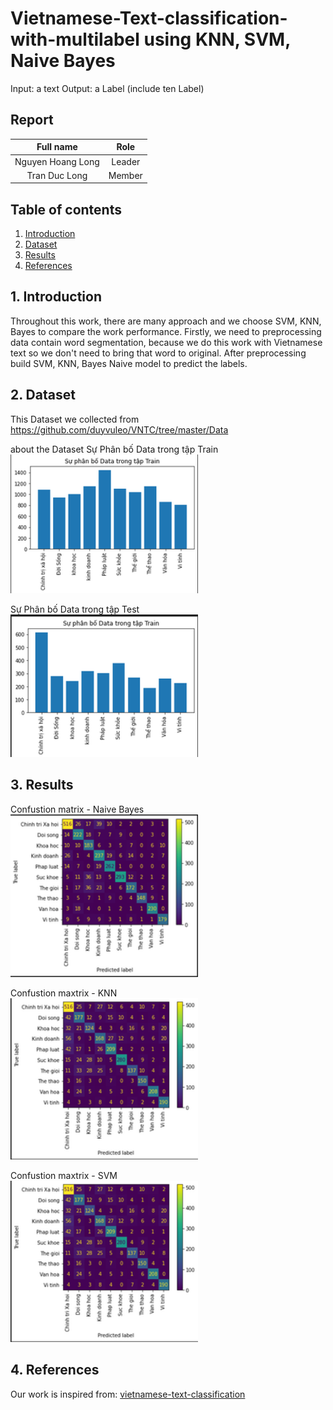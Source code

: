 # Vietnamese-Text-classification-with-multilabel using KNN, SVM, Naive Bayes

Input: a text
Output: a Label (include ten Label)




## Report
|Full name|Role|
|:--:|:--:|
| Nguyen Hoang Long| Leader |
| Tran Duc Long| Member |

## Table of contents
1. [Introduction](#1-introduction)
2. [Dataset](#2-Dataset)
3. [Results](#5-results)
4. [References](#6-references)

## 1. Introduction
Throughout this work, there are many approach and we choose SVM, KNN, Bayes to compare the work performance. Firstly, we need to preprocessing data contain word segmentation, because we do this work with Vietnamese text so we don't need to bring that word to original. After preprocessing build SVM, KNN, Bayes Naive model to predict the labels.


## 2. Dataset
This Dataset we collected from https://github.com/duyvuleo/VNTC/tree/master/Data

about the Dataset
Sự Phân bố Data trong tập Train<br>
<img src="./images/train_Data.png" alt="Test data distribution" width="300">

Sự Phân bố Data trong tập Test<br>
<img src="./images/Test_data.png" alt="Train data distribution" width="300">

## 3. Results
Confustion matrix - Naive Bayes<br>
<img src="./images/bayes.png" alt="Confusion matrix using Naive Bayes" width="300">

Confustion maxtrix - KNN<br>
<img src="./images/KNN.png" alt="Confusion matrix using KNN" width="300">

Confustion maxtrix - SVM<br>
<img src="./images/KNN.png" alt="Confustion maxtrix using SVM" width="300">

## 4. References
Our work is inspired from:
[vietnamese-text-classification
](https://github.com/linhnvc/vietnamese-text-classification.git)
